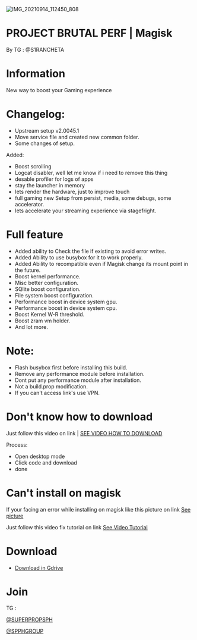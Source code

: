 ![IMG_20210914_112450_808](https://user-images.githubusercontent.com/73354897/133189983-cffd38a7-03bf-4781-8bb8-7912f2eb529a.jpg)



# PROJECT BRUTAL PERF | Magisk

  By TG : @S1RANCHETA

# Information
New way to boost your Gaming experience 


# Changelog: 
- Upstream setup v2.0045.1 
- Move service file and created new common folder.
- Some changes of setup.

Added: 
- Boost scrolling 
- Logcat disabler, well let me know if i need to remove this thing
- desable profiler for logs of apps
- stay the launcher in memory
- lets render the hardware, just to improve touch
- full gaming new Setup from persist, media, some debugs, some accelerator.
- lets accelerate your streaming experience via stagefright.


# Full feature
- Added ability to Check the file if existing to avoid error writes.
- Added Ability to use busybox for it to work properly.
- Added Ability to recompatible even if Magisk change its mount point in the future.
- Boost kernel performance.
- Misc better configuration.
- SQlite boost configuration.
- File system boost configuration.
- Performance boost in device system gpu.
- Performance boost in device system cpu.
- Boost Kernel W-R threshold.
- Boost zram vm holder.
- And lot more.

# Note:
- Flash busybox first before installing this build.
- Remove any performance module before installation.
- Dont put any performance module after installation.
- Not a build.prop modification.
- If you can't access link's use VPN.

# Don't know how to download
Just follow this video on link | [SEE VIDEO HOW TO DOWNLOAD](https://telegra.ph/file/b2503009cabefd32dadf5.mp4)

Process: 

- Open desktop mode
- Click code and download
- done

# Can't install on magisk
If your facing an error while installing on magisk 
like this picture on link [See picture](https://telegra.ph/file/20648760a732113a1f7e6.jpg)

Just follow this video fix tutorial on link [See Video Tutorial](https://telegra.ph/file/4b5343b4dae5428a3b600.mp4)

# Download
- [Download in Gdrive](https://drive.google.com/file/d/1Jo40G7wf9Qt4grWGnzNbL9e9J0ax-9qf/view?usp=sharing)


# Join 
TG :

[@SUPERPROPSPH](https://t.me/superpropsph)

[@SPPHGROUP](https://t.me/spphgroup)

